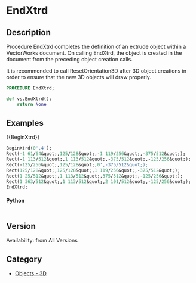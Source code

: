 # EndXtrd

## Description
Procedure EndXtrd completes the definition of an extrude object within a VectorWorks document. On calling EndXtrd, the object is created in the document from the preceding object creation calls.

It is recommended to call ResetOrientation3D after 3D object creations in order to ensure that the new 3D objects will draw properly.

```pascal
PROCEDURE EndXtrd;
```

```python
def vs.EndXtrd():
    return None
```

## Examples
{{BeginXtrd}}
```pascal
BeginXtrd(0',4');
Rect(-1 61/64&quot;,125/128&quot;,-1 119/256&quot;,-375/512&quot;);
Rect(-1 113/512&quot;,1 113/512&quot;,-375/512&quot;,-125/256&quot;);
Rect(-125/256&quot;,125/128&quot;,0',-375/512&quot;);
Rect(125/128&quot;,125/128&quot;,1 119/256&quot;,-375/512&quot;);
Rect(1 25/512&quot;,1 113/512&quot;,375/512&quot;,-125/256&quot;);
Rect(1 363/512&quot;,1 113/512&quot;,2 101/512&quot;,-125/256&quot;);
EndXtrd;
```
#### Python ####
```python

```

## Version
Availability: from All Versions

## Category
* [Objects - 3D](../Categories/Objects%20-%203D.md)
